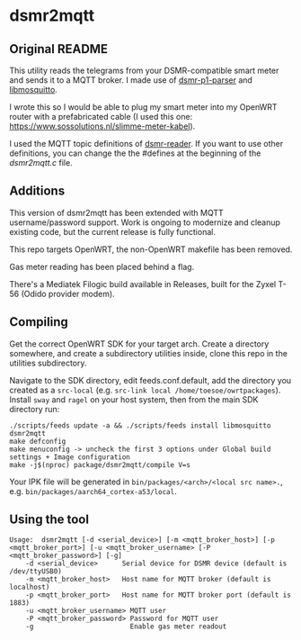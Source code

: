 # dsmr2mqtt

## Original README
This utility reads the telegrams from your DSMR-compatible smart meter and sends it to a MQTT broker. I made use of [dsmr-p1-parser](https://github.com/lvzon/dsmr-p1-parser) and [libmosquitto](https://mosquitto.org/man/libmosquitto-3.html).

I wrote this so I would be able to plug my smart meter into my OpenWRT router with a prefabricated cable (I used this one: https://www.sossolutions.nl/slimme-meter-kabel).

I used the MQTT topic definitions of [dsmr-reader](https://github.com/dennissiemensma/dsmr-reader).
If you want to use other definitions, you can change the the #defines at the beginning of the *dsmr2mqtt.c* file.

## Additions
This version of dsmr2mqtt has been extended with MQTT username/password support. Work is ongoing to modernize and cleanup existing code, but the current release is fully functional.

This repo targets OpenWRT, the non-OpenWRT makefile has been removed.

Gas meter reading has been placed behind a flag.

There's a Mediatek Filogic build available in Releases, built for the Zyxel T-56 (Odido provider modem).

## Compiling

Get the correct OpenWRT SDK for your target arch. Create a directory somewhere, and create a subdirectory utilities inside, clone this repo in the utilities subdirectory.

Navigate to the SDK directory, edit feeds.conf.default, add the directory you created as a `src-local` (e.g. `src-link local /home/toesoe/owrtpackages`). 
Install `sway` and `ragel` on your host system, then from the main SDK directory run:

```
./scripts/feeds update -a && ./scripts/feeds install libmosquitto dsmr2mqtt
make defconfig
make menuconfig -> uncheck the first 3 options under Global build settings + Image configuration
make -j$(nproc) package/dsmr2mqtt/compile V=s
```

Your IPK file will be generated in `bin/packages/<arch>/<local src name>.`, e.g. `bin/packages/aarch64_cortex-a53/local`.

## Using the tool

```
Usage:  dsmr2mqtt [-d <serial_device>] [-m <mqtt_broker_host>] [-p <mqtt_broker_port>] [-u <mqtt_broker_username> [-P <mqtt_broker_password>] [-g]
    -d <serial_device>      Serial device for DSMR device (default is /dev/ttyUSB0)
    -m <mqtt_broker_host>   Host name for MQTT broker (default is localhost)
    -p <mqtt_broker_port>   Host name for MQTT broker port (default is 1883)
    -u <mqtt_broker_username> MQTT user
    -P <mqtt_broker_password> Password for MQTT user
    -g                        Enable gas meter readout
```
